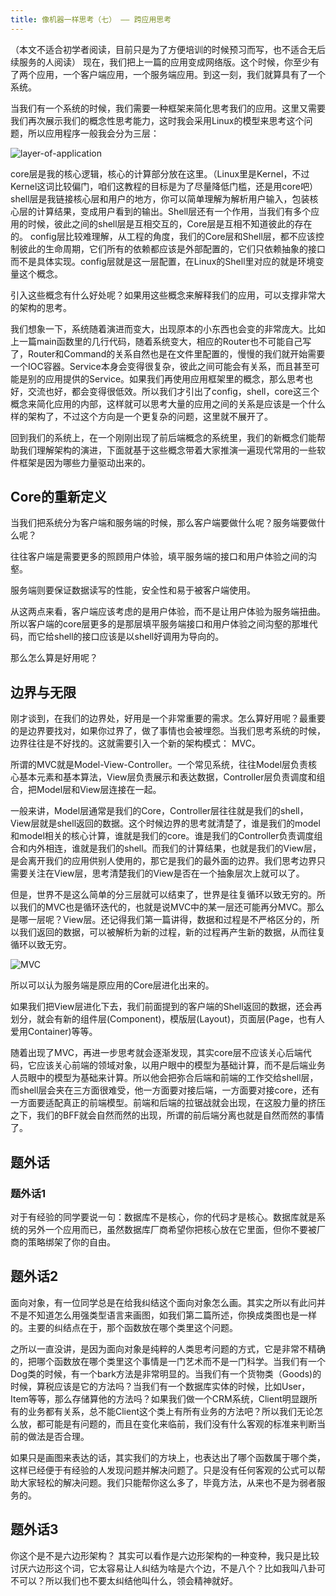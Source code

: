 ```yaml
---
title: 像机器一样思考（七） —— 跨应用思考
---
```


（本文不适合初学者阅读，目前只是为了方便培训的时候预习而写，也不适合无后续服务的人阅读）
现在，我们把上一篇的应用变成网络版。这个时候，你至少有了两个应用，一个客户端应用，一个服务端应用。到这一刻，我们就算具有了一个系统。

当我们有一个系统的时候，我们需要一种框架来简化思考我们的应用。这里又需要我们再次展示我们的概念性思考能力，这时我会采用Linux的模型来思考这个问题，所以应用程序一般我会分为三层：

![layer-of-application][0]

core层是我的核心逻辑，核心的计算部分放在这里。（Linux里是Kernel，不过Kernel这词比较偏门，咱们这教程的目标是为了尽量降低门槛，还是用core吧）
shell层是我链接核心层和用户的地方，你可以简单理解为解析用户输入，包装核心层的计算结果，变成用户看到的输出。Shell层还有一个作用，当我们有多个应用的时候，彼此之间的shell层是互相交互的，Core层是互相不知道彼此的存在的。
config层比较难理解，从工程的角度，我们的Core层和Shell层，都不应该控制彼此的生命周期，它们所有的依赖都应该是外部配置的，它们只依赖抽象的接口而不是具体实现。config层就是这一层配置，在Linux的Shell里对应的就是环境变量这个概念。

引入这些概念有什么好处呢？如果用这些概念来解释我们的应用，可以支撑非常大的架构的思考。

我们想象一下，系统随着演进而变大，出现原本的小东西也会变的非常庞大。比如上一篇main函数里的几行代码，随着系统变大，相应的Router也不可能自己写了，Router和Command的关系自然也是在文件里配置的，慢慢的我们就开始需要一个IOC容器。Service本身会变得很复杂，彼此之间可能会有关系，而且甚至可能是别的应用提供的Service。如果我们再使用应用框架里的概念，那么思考也好，交流也好，都会变得很低效。所以我们才引出了config，shell，core这三个概念来简化应用的内部，这样就可以思考大量的应用之间的关系是应该是一个什么样的架构了，不过这个方向是一个更复杂的问题，这里就不展开了。

回到我们的系统上，在一个刚刚出现了前后端概念的系统里，我们的新概念们能帮助我们理解架构的演进，下面就基于这些概念带着大家推演一遍现代常用的一些软件框架是因为哪些力量驱动出来的。

## Core的重新定义

当我们把系统分为客户端和服务端的时候，那么客户端要做什么呢？服务端要做什么呢？

往往客户端是需要更多的照顾用户体验，填平服务端的接口和用户体验之间的沟壑。

服务端则要保证数据读写的性能，安全性和易于被客户端使用。

从这两点来看，客户端应该考虑的是用户体验，而不是让用户体验为服务端扭曲。所以客户端的core层更多的是那层填平服务端接口和用户体验之间沟壑的那堆代码，而它给shell的接口应该是以shell好调用为导向的。

那么怎么算是好用呢？

## 边界与无限

刚才谈到，在我们的边界处，好用是一个非常重要的需求。怎么算好用呢？最重要的是边界要找对，如果你过界了，做了事情也会被埋怨。当我们思考系统的时候，边界往往是不好找的。这就需要引入一个新的架构模式： MVC。

所谓的MVC就是Model-View-Controller。一个常见系统，往往Model层负责核心基本元素和基本算法，View层负责展示和表达数据，Controller层负责调度和组合，把Model层和View层连接在一起。

一般来讲，Model层通常是我们的Core，Controller层往往就是我们的shell，View层就是shell返回的数据。这个时候边界的思考就清楚了，谁是我们的model和model相关的核心计算，谁就是我们的core。谁是我们的Controller负责调度组合和内外相连，谁就是我们的shell。而我们的计算结果，也就是我们的View层，是会离开我们的应用供别人使用的，那它是我们的最外面的边界。我们思考边界只需要关注在View层，思考清楚我们的View是否在一个抽象层次上就可以了。

但是，世界不是这么简单的分三层就可以结束了，世界是往复循环以致无穷的。所以我们的MVC也是循环迭代的，也就是说MVC中的某一层还可能再分MVC。那么是哪一层呢？View层。还记得我们第一篇讲得，数据和过程是不严格区分的，所以我们返回的数据，可以被解析为新的过程，新的过程再产生新的数据，从而往复循环以致无穷。

![MVC][1]

所以可以认为服务端是原应用的Core层进化出来的。

如果我们把View层进化下去，我们前面提到的客户端的Shell返回的数据，还会再划分，就会有新的组件层(Component)，模版层(Layout)，页面层(Page，也有人爱用Container)等等。

随着出现了MVC，再进一步思考就会逐渐发现，其实core层不应该关心后端代码，它应该关心前端的领域对象，以用户眼中的模型为基础计算，而不是后端业务人员眼中的模型为基础来计算。所以他会把弥合后端和前端的工作交给shell层，而shell层会夹在三方面很难受，他一方面要对接后端，一方面要对接core，还有一方面要适配真正的前端模型。前端和后端的拉锯战就会出现，在这股力量的挤压之下，我们的BFF就会自然而然的出现，所谓的前后端分离也就是自然而然的事情了。

## 题外话

### 题外话1
对于有经验的同学要说一句：数据库不是核心，你的代码才是核心。数据库就是系统的另外一个应用而已，虽然数据库厂商希望你把核心放在它里面，但你不要被厂商的策略绑架了你的自由。

## 题外话2

面向对象，有一位同学总是在给我纠结这个面向对象怎么画。其实之所以有此问并不是不知道怎么用强类型语言来画图，如我们第二篇所述，你换成类图也是一样的。主要的纠结点在于，那个函数放在哪个类里这个问题。

之所以一直没讲，是因为面向对象是纯粹的人类思考问题的方式，它是非常不精确的，把哪个函数放在哪个类里这个事情是一门艺术而不是一门科学。当我们有一个Dog类的时候，有一个bark方法是非常明显的。当我们有一个货物类（Goods)的时候，算税应该是它的方法吗？当我们有一个数据库实体的时候，比如User，Item等等，那么存储算他的方法吗？如果我们做一个CRM系统，Client明显跟所有的业务都有关系，总不能Client这个类上有所有业务的方法吧？所以我们无论怎么放，都可能是有问题的，而且在变化来临前，我们没有什么客观的标准来判断当前的做法是否合理。

如果只是画图来表达的话，其实我们的方块上，也表达出了哪个函数属于哪个类，这样已经便于有经验的人发现问题并解决问题了。只是没有任何客观的公式可以帮助大家轻松的解决问题。我们只能帮你这么多了，毕竟方法，从来也不是为弱者服务的。

## 题外话3

你这个是不是六边形架构？
其实可以看作是六边形架构的一种变种，我只是比较讨厌六边形这个词，它太容易让人纠结为啥是六个边，不是八个？比如我叫八卦可不可以？所以我们也不要太纠结他叫什么，领会精神就好。
  
  [0]: https://personal-blog.obs.cn-north-4.myhuaweicloud.com/thinking-as-a-machine-07/pic-01.png

  [1]: https://personal-blog.obs.cn-north-4.myhuaweicloud.com/thinking-as-a-machine-07/pic-02.png